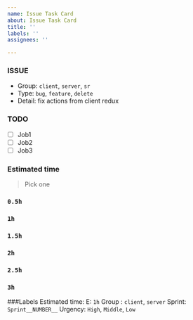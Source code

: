 ```yaml
---
name: Issue Task Card
about: Issue Task Card
title: ''
labels: ''
assignees: ''

---
```


### ISSUE
- Group: `client`, `server`, `sr`
- Type: `bug`, `feature`, `delete`
- Detail: fix actions from client redux

### TODO
 - [ ] Job1
 - [ ] Job2
 - [ ] Job3

### Estimated time
>Pick one

### `0.5h`
### `1h`
### `1.5h`
### `2h`
### `2.5h`
### `3h`

###Labels
Estimated time: E: `1h`
Group : `client`, `server`
Sprint: `Sprint__NUMBER__`
Urgency: `High`, `Middle`, `Low`
